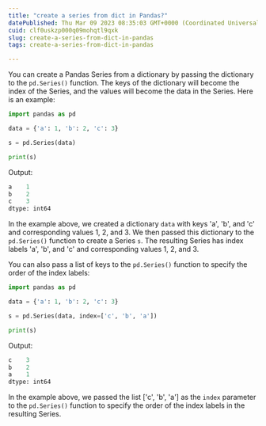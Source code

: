 ```yaml
---
title: "create a series from dict in Pandas?"
datePublished: Thu Mar 09 2023 08:35:03 GMT+0000 (Coordinated Universal Time)
cuid: clf0uskzp000q09mohqtl9qxk
slug: create-a-series-from-dict-in-pandas
tags: create-a-series-from-dict-in-pandas

---
```


You can create a Pandas Series from a dictionary by passing the dictionary to the `pd.Series()` function. The keys of the dictionary will become the index of the Series, and the values will become the data in the Series. Here is an example:

```python
import pandas as pd

data = {'a': 1, 'b': 2, 'c': 3}

s = pd.Series(data)

print(s)
```

Output:

```python
a    1
b    2
c    3
dtype: int64
```

In the example above, we created a dictionary `data` with keys 'a', 'b', and 'c' and corresponding values 1, 2, and 3. We then passed this dictionary to the `pd.Series()` function to create a Series `s`. The resulting Series has index labels 'a', 'b', and 'c' and corresponding values 1, 2, and 3.

You can also pass a list of keys to the `pd.Series()` function to specify the order of the index labels:

```python
import pandas as pd

data = {'a': 1, 'b': 2, 'c': 3}

s = pd.Series(data, index=['c', 'b', 'a'])

print(s)
```

Output:

```python
c    3
b    2
a    1
dtype: int64
```

In the example above, we passed the list \['c', 'b', 'a'\] as the `index` parameter to the `pd.Series()` function to specify the order of the index labels in the resulting Series.